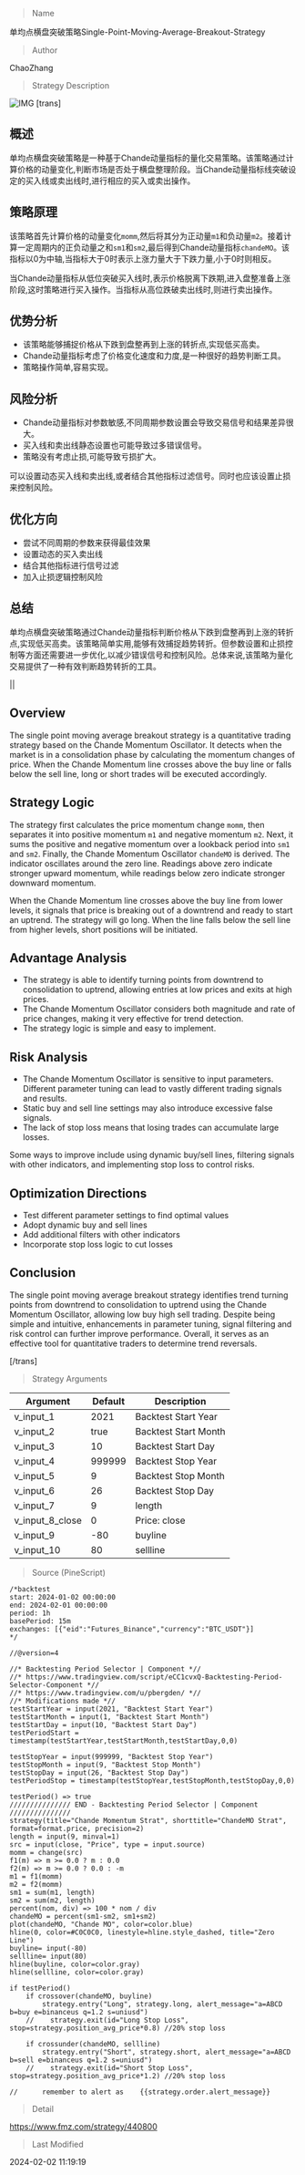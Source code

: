 
> Name

单均点横盘突破策略Single-Point-Moving-Average-Breakout-Strategy

> Author

ChaoZhang

> Strategy Description

![IMG](https://www.fmz.com/upload/asset/410ee8a992aa95bf0b.png)
[trans]
## 概述

单均点横盘突破策略是一种基于Chande动量指标的量化交易策略。该策略通过计算价格的动量变化,判断市场是否处于横盘整理阶段。当Chande动量指标线突破设定的买入线或卖出线时,进行相应的买入或卖出操作。

## 策略原理

该策略首先计算价格的动量变化`momm`,然后将其分为正动量`m1`和负动量`m2`。接着计算一定周期内的正负动量之和`sm1`和`sm2`,最后得到Chande动量指标`chandeMO`。该指标以0为中轴,当指标大于0时表示上涨力量大于下跌力量,小于0时则相反。

当Chande动量指标从低位突破买入线时,表示价格脱离下跌期,进入盘整准备上涨阶段,这时策略进行买入操作。当指标从高位跌破卖出线时,则进行卖出操作。

## 优势分析

- 该策略能够捕捉价格从下跌到盘整再到上涨的转折点,实现低买高卖。
- Chande动量指标考虑了价格变化速度和力度,是一种很好的趋势判断工具。
- 策略操作简单,容易实现。

## 风险分析

- Chande动量指标对参数敏感,不同周期参数设置会导致交易信号和结果差异很大。
- 买入线和卖出线静态设置也可能导致过多错误信号。
- 策略没有考虑止损,可能导致亏损扩大。

可以设置动态买入线和卖出线,或者结合其他指标过滤信号。同时也应该设置止损来控制风险。

## 优化方向

- 尝试不同周期的参数来获得最佳效果
- 设置动态的买入卖出线
- 结合其他指标进行信号过滤
- 加入止损逻辑控制风险

## 总结

单均点横盘突破策略通过Chande动量指标判断价格从下跌到盘整再到上涨的转折点,实现低买高卖。该策略简单实用,能够有效捕捉趋势转折。但参数设置和止损控制等方面还需要进一步优化,以减少错误信号和控制风险。总体来说,该策略为量化交易提供了一种有效判断趋势转折的工具。

||

## Overview

The single point moving average breakout strategy is a quantitative trading strategy based on the Chande Momentum Oscillator. It detects when the market is in a consolidation phase by calculating the momentum changes of price. When the Chande Momentum line crosses above the buy line or falls below the sell line, long or short trades will be executed accordingly.  

## Strategy Logic

The strategy first calculates the price momentum change `momm`, then separates it into positive momentum `m1` and negative momentum `m2`. Next, it sums the positive and negative momentum over a lookback period into `sm1` and `sm2`. Finally, the Chande Momentum Oscillator `chandeMO` is derived. The indicator oscillates around the zero line. Readings above zero indicate stronger upward momentum, while readings below zero indicate stronger downward momentum.

When the Chande Momentum line crosses above the buy line from lower levels, it signals that price is breaking out of a downtrend and ready to start an uptrend. The strategy will go long. When the line falls below the sell line from higher levels, short positions will be initiated.

## Advantage Analysis 

- The strategy is able to identify turning points from downtrend to consolidation to uptrend, allowing entries at low prices and exits at high prices.
- The Chande Momentum Oscillator considers both magnitude and rate of price changes, making it very effective for trend detection. 
- The strategy logic is simple and easy to implement.

## Risk Analysis

- The Chande Momentum Oscillator is sensitive to input parameters. Different parameter tuning can lead to vastly different trading signals and results.
- Static buy and sell line settings may also introduce excessive false signals. 
- The lack of stop loss means that losing trades can accumulate large losses.

Some ways to improve include using dynamic buy/sell lines, filtering signals with other indicators, and implementing stop loss to control risks.

## Optimization Directions

- Test different parameter settings to find optimal values
- Adopt dynamic buy and sell lines 
- Add additional filters with other indicators
- Incorporate stop loss logic to cut losses

## Conclusion

The single point moving average breakout strategy identifies trend turning points from downtrend to consolidation to uptrend using the Chande Momentum Oscillator, allowing low buy high sell trading. Despite being simple and intuitive, enhancements in parameter tuning, signal filtering and risk control can further improve performance. Overall, it serves as an effective tool for quantitative traders to determine trend reversals.

[/trans]

> Strategy Arguments



|Argument|Default|Description|
|----|----|----|
|v_input_1|2021|Backtest Start Year|
|v_input_2|true|Backtest Start Month|
|v_input_3|10|Backtest Start Day|
|v_input_4|999999|Backtest Stop Year|
|v_input_5|9|Backtest Stop Month|
|v_input_6|26|Backtest Stop Day|
|v_input_7|9|length|
|v_input_8_close|0|Price: close|high|low|open|hl2|hlc3|hlcc4|ohlc4|
|v_input_9|-80|buyline|
|v_input_10|80|sellline|


> Source (PineScript)

``` pinescript
/*backtest
start: 2024-01-02 00:00:00
end: 2024-02-01 00:00:00
period: 1h
basePeriod: 15m
exchanges: [{"eid":"Futures_Binance","currency":"BTC_USDT"}]
*/

//@version=4

//* Backtesting Period Selector | Component *//
//* https://www.tradingview.com/script/eCC1cvxQ-Backtesting-Period-Selector-Component *//
//* https://www.tradingview.com/u/pbergden/ *//
//* Modifications made *//
testStartYear = input(2021, "Backtest Start Year") 
testStartMonth = input(1, "Backtest Start Month")
testStartDay = input(10, "Backtest Start Day")
testPeriodStart = timestamp(testStartYear,testStartMonth,testStartDay,0,0)

testStopYear = input(999999, "Backtest Stop Year")
testStopMonth = input(9, "Backtest Stop Month")
testStopDay = input(26, "Backtest Stop Day")
testPeriodStop = timestamp(testStopYear,testStopMonth,testStopDay,0,0)

testPeriod() => true
/////////////// END - Backtesting Period Selector | Component ///////////////
strategy(title="Chande Momentum Strat", shorttitle="ChandeMO Strat", format=format.price, precision=2)
length = input(9, minval=1)
src = input(close, "Price", type = input.source)
momm = change(src)
f1(m) => m >= 0.0 ? m : 0.0
f2(m) => m >= 0.0 ? 0.0 : -m
m1 = f1(momm)
m2 = f2(momm)
sm1 = sum(m1, length)
sm2 = sum(m2, length)
percent(nom, div) => 100 * nom / div
chandeMO = percent(sm1-sm2, sm1+sm2)
plot(chandeMO, "Chande MO", color=color.blue)
hline(0, color=#C0C0C0, linestyle=hline.style_dashed, title="Zero Line")
buyline= input(-80)
sellline= input(80)
hline(buyline, color=color.gray)
hline(sellline, color=color.gray)

if testPeriod()
    if crossover(chandeMO, buyline)
        strategy.entry("Long", strategy.long, alert_message="a=ABCD b=buy e=binanceus q=1.2 s=uniusd")
    //    strategy.exit(id="Long Stop Loss", stop=strategy.position_avg_price*0.8) //20% stop loss 
        
    if crossunder(chandeMO, sellline)
        strategy.entry("Short", strategy.short, alert_message="a=ABCD b=sell e=binanceus q=1.2 s=uniusd")
    //    strategy.exit(id="Short Stop Loss", stop=strategy.position_avg_price*1.2) //20% stop loss

//      remember to alert as    {{strategy.order.alert_message}}
```

> Detail

https://www.fmz.com/strategy/440800

> Last Modified

2024-02-02 11:19:19

